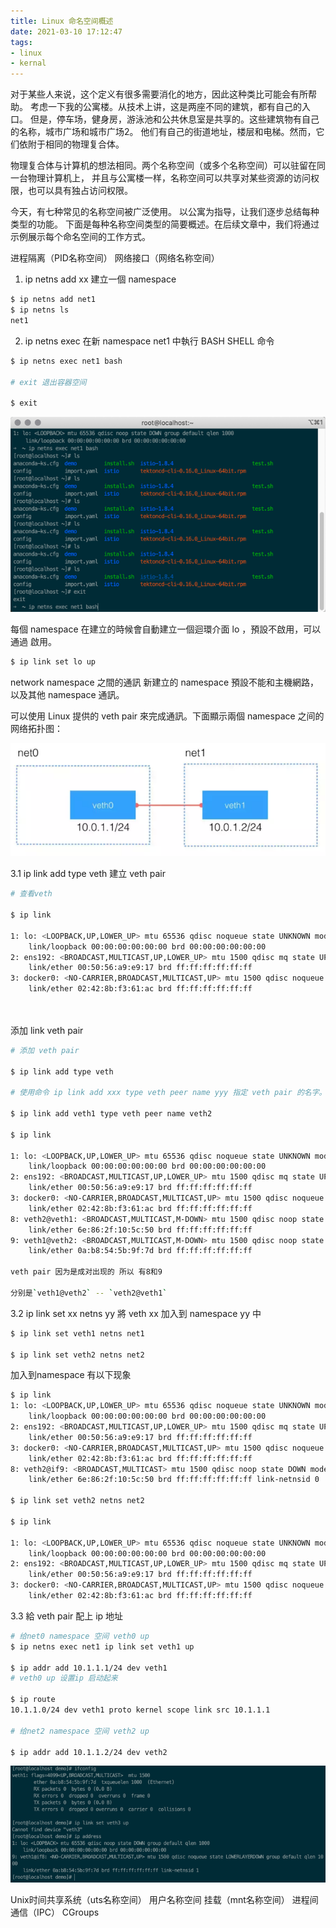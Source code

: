 ```yaml
---
title: Linux 命名空间概述
date: 2021-03-10 17:12:47
tags:
- linux
- kernal
---
```


对于某些人来说，这个定义有很多需要消化的地方，因此这种类比可能会有所帮助。
考虑一下我的公寓楼。从技术上讲，这是两座不同的建筑，都有自己的入口。
但是，停车场，健身房，游泳池和公共休息室是共享的。这些建筑物有自己的名称，城市广场和城市广场2。
他们有自己的街道地址，楼层和电梯。然而，它们依附于相同的物理复合体。

物理复合体与计算机的想法相同。两个名称空间（或多个名称空间）可以驻留在同一台物理计算机上，
并且与公寓楼一样，名称空间可以共享对某些资源的访问权限，也可以具有独占访问权限。

今天，有七种常见的名称空间被广泛使用。
以公寓为指导，让我们逐步总结每种类型的功能。
下面是每种名称空间类型的简要概述。在后续文章中，我们将通过示例展示每个命名空间的工作方式。

进程隔离（PID名称空间）
网络接口（网络名称空间）

1. ip netns add xx 建立一個 namespace

```bash
$ ip netns add net1
$ ip netns ls
net1
```

2. ip netns exec <netns namespace> <BASH SHELL> 在新 namespace net1 中執行 BASH SHELL 命令

```bash
$ ip netns exec net1 bash

# exit 退出容器空间

$ exit
```


![img.png](img.png)

每個 namespace 在建立的時候會自動建立一個迴環介面 lo ，預設不啟用，可以通過  啟用。

```bash
$ ip link set lo up
```

network namespace 之間的通訊
新建立的 namespace 預設不能和主機網路，以及其他 namespace 通訊。

可以使用 Linux 提供的 veth pair 來完成通訊。下面顯示兩個 namespace 之间的网络拓扑图：

![img_2.png](img_2.png)

3.1 ip link add type veth 建立 veth pair

```bash
# 查看veth

$ ip link

1: lo: <LOOPBACK,UP,LOWER_UP> mtu 65536 qdisc noqueue state UNKNOWN mode DEFAULT group default qlen 1000
    link/loopback 00:00:00:00:00:00 brd 00:00:00:00:00:00
2: ens192: <BROADCAST,MULTICAST,UP,LOWER_UP> mtu 1500 qdisc mq state UP mode DEFAULT group default qlen 1000
    link/ether 00:50:56:a9:e9:17 brd ff:ff:ff:ff:ff:ff
3: docker0: <NO-CARRIER,BROADCAST,MULTICAST,UP> mtu 1500 qdisc noqueue state DOWN mode DEFAULT group default
    link/ether 02:42:8b:f3:61:ac brd ff:ff:ff:ff:ff:ff
    
    
```

添加 link veth pair
```bash
# 添加 veth pair

$ ip link add type veth

# 使用命令 ip link add xxx type veth peer name yyy 指定 veth pair 的名字。

$ ip link add veth1 type veth peer name veth2

$ ip link

1: lo: <LOOPBACK,UP,LOWER_UP> mtu 65536 qdisc noqueue state UNKNOWN mode DEFAULT group default qlen 1000
    link/loopback 00:00:00:00:00:00 brd 00:00:00:00:00:00
2: ens192: <BROADCAST,MULTICAST,UP,LOWER_UP> mtu 1500 qdisc mq state UP mode DEFAULT group default qlen 1000
    link/ether 00:50:56:a9:e9:17 brd ff:ff:ff:ff:ff:ff
3: docker0: <NO-CARRIER,BROADCAST,MULTICAST,UP> mtu 1500 qdisc noqueue state DOWN mode DEFAULT group default
    link/ether 02:42:8b:f3:61:ac brd ff:ff:ff:ff:ff:ff
8: veth2@veth1: <BROADCAST,MULTICAST,M-DOWN> mtu 1500 qdisc noop state DOWN mode DEFAULT group default qlen 1000
    link/ether 6e:86:2f:10:5c:50 brd ff:ff:ff:ff:ff:ff
9: veth1@veth2: <BROADCAST,MULTICAST,M-DOWN> mtu 1500 qdisc noop state DOWN mode DEFAULT group default qlen 1000
    link/ether 0a:b8:54:5b:9f:7d brd ff:ff:ff:ff:ff:ff
    
veth pair 因为是成对出现的 所以 有8和9 

分别是`veth1@veth2` -- `veth2@veth1` 
```

3.2 ip link set xx netns yy 將 veth xx 加入到 namespace yy 中

```bash
$ ip link set veth1 netns net1

$ ip link set veth2 netns net2

```


加入到namespace 有以下现象

```bash
$ ip link
1: lo: <LOOPBACK,UP,LOWER_UP> mtu 65536 qdisc noqueue state UNKNOWN mode DEFAULT group default qlen 1000
    link/loopback 00:00:00:00:00:00 brd 00:00:00:00:00:00
2: ens192: <BROADCAST,MULTICAST,UP,LOWER_UP> mtu 1500 qdisc mq state UP mode DEFAULT group default qlen 1000
    link/ether 00:50:56:a9:e9:17 brd ff:ff:ff:ff:ff:ff
3: docker0: <NO-CARRIER,BROADCAST,MULTICAST,UP> mtu 1500 qdisc noqueue state DOWN mode DEFAULT group default
    link/ether 02:42:8b:f3:61:ac brd ff:ff:ff:ff:ff:ff
8: veth2@if9: <BROADCAST,MULTICAST> mtu 1500 qdisc noop state DOWN mode DEFAULT group default qlen 1000
    link/ether 6e:86:2f:10:5c:50 brd ff:ff:ff:ff:ff:ff link-netnsid 0
    
$ ip link set veth2 netns net2

$ ip link

1: lo: <LOOPBACK,UP,LOWER_UP> mtu 65536 qdisc noqueue state UNKNOWN mode DEFAULT group default qlen 1000
    link/loopback 00:00:00:00:00:00 brd 00:00:00:00:00:00
2: ens192: <BROADCAST,MULTICAST,UP,LOWER_UP> mtu 1500 qdisc mq state UP mode DEFAULT group default qlen 1000
    link/ether 00:50:56:a9:e9:17 brd ff:ff:ff:ff:ff:ff
3: docker0: <NO-CARRIER,BROADCAST,MULTICAST,UP> mtu 1500 qdisc noqueue state DOWN mode DEFAULT group default
    link/ether 02:42:8b:f3:61:ac brd ff:ff:ff:ff:ff:ff
```

3.3 給 veth pair 配上 ip 地址

```bash
# 给net0 namespace 空间 veth0 up
$ ip netns exec net1 ip link set veth1 up

$ ip addr add 10.1.1.1/24 dev veth1
# veth0 up 设置ip 启动起来

$ ip route
10.1.1.0/24 dev veth1 proto kernel scope link src 10.1.1.1

# 给net2 namespace 空间 veth2 up

$ ip addr add 10.1.1.2/24 dev veth2

```

![img_3.png](img_3.png)




Unix时间共享系统（uts名称空间）
用户名称空间
挂载（mnt名称空间）
进程间通信（IPC）
CGroups

